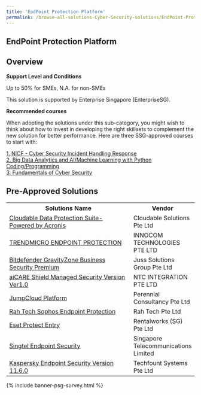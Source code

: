 ```yaml
---
title: 'EndPoint Protection Platform'
permalink: /browse-all-solutions-Cyber-Security-solutions/EndPoint-Protection-Platform
---
```


## EndPoint Protection Platform
## Overview

**Support Level and Conditions**

Up to 50% for SMEs, N.A. for non-SMEs

This solution is supported by Enterprise Singapore (EnterpriseSG).

**Recommended courses**

When adopting the solutions under this sub-category, you might wish to think about how to invest in developing the right skillsets to complement the new solution for better performance. Here are three SSG-approved courses to start with:

<a href='https://sfec.enterprisejobskills.gov.sg/Course_Internet/CourseDetail.aspx?CoursesReferenceNumber=TGS-2019504273'  target='_blank' rel='noopener'>1. NICF - Cyber Security Incident Handling Response</a><br>
<a href='https://sfec.enterprisejobskills.gov.sg/Course_Internet/CourseDetail.aspx?CoursesReferenceNumber=TGS-2020504595'  target='_blank' rel='noopener'>2. Big Data Analytics and AI/Machine Learning with Python Coding/Programming</a><br>
<a href='https://sfec.enterprisejobskills.gov.sg/Course_Internet/CourseDetail.aspx?CoursesReferenceNumber=TGS-2021002154'  target='_blank' rel='noopener'>3. Fundamentals of Cyber Security</a><br>

## Pre-Approved Solutions

<table>
<tr>
<th style='width: auto;'><b>Solutions Name</b></th>
<th style='width: 30%;'><b>Vendor</b></th>
</tr>
<tr>
<td><a href='/productivity-solutions-grant/solutionrepo/solution367' target='_blank'>Cloudable Data Protection Suite-Powered by Acronis</a><br></td>
<td>Cloudable Solutions Pte Ltd</td>
</tr>
<tr>
<td><a href='/productivity-solutions-grant/solutionrepo/solution760' target='_blank'>TRENDMICRO ENDPOINT PROTECTION</a><br></td>
<td>INNOCOM TECHNOLOGIES PTE LTD </td>
</tr>
<tr>
<td><a href='/productivity-solutions-grant/solutionrepo/solution812' target='_blank'>Bitdefender GravityZone Business Security Premium</a><br></td>
<td>Juss Solutions Group Pte Ltd</td>
</tr>
<tr>
<td><a href='/productivity-solutions-grant/solutionrepo/solution1025' target='_blank'>aiCARE Shield Managed Security Version Ver1.0</a><br></td>
<td>NTC INTEGRATION PTE LTD</td>
</tr>
<tr>
<td><a href='/productivity-solutions-grant/solutionrepo/solution1091' target='_blank'>JumpCloud Platform</a><br></td>
<td>Perennial Consultancy Pte Ltd</td>
</tr>
<tr>
<td><a href='/productivity-solutions-grant/solutionrepo/solution1156' target='_blank'>Rah Tech Sophos Endpoint Protection</a><br></td>
<td>Rah Tech Pte Ltd</td>
</tr>
<tr>
<td><a href='/productivity-solutions-grant/solutionrepo/solution1194' target='_blank'>Eset Protect Entry</a><br></td>
<td>Rentalworks (SG) Pte Ltd</td>
</tr>
<tr>
<td><a href='/productivity-solutions-grant/solutionrepo/solution1305' target='_blank'>Singtel Endpoint Security</a><br></td>
<td>Singapore Telecommunications Limited</td>
</tr>
<tr>
<td><a href='/productivity-solutions-grant/solutionrepo/solution1379' target='_blank'>Kaspersky Endpoint Security Version 11.6.0</a><br></td>
<td>Techfount Systems Pte Ltd</td>
</tr>
</table>

{% include banner-psg-survey.html %}
